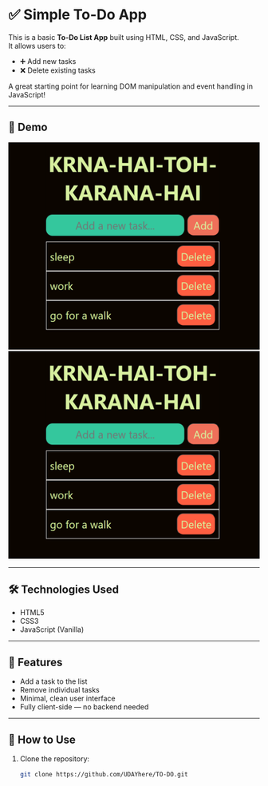 # ✅ Simple To-Do App

This is a basic **To-Do List App** built using HTML, CSS, and JavaScript.  
It allows users to:

- ➕ Add new tasks  
- ❌ Delete existing tasks

A great starting point for learning DOM manipulation and event handling in JavaScript!

---

## 📸 Demo

![](1.png) ![](2.png)

---

## 🛠️ Technologies Used

- HTML5
- CSS3
- JavaScript (Vanilla)

---

## 🚀 Features

- Add a task to the list
- Remove individual tasks
- Minimal, clean user interface
- Fully client-side — no backend needed

---

## 📂 How to Use

1. Clone the repository:

   ```bash
   git clone https://github.com/UDAYhere/TO-DO.git
